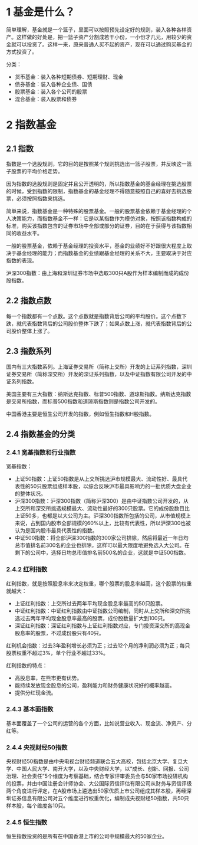 # 1 基金是什么？
简单理解，基金就是一个篮子，里面可以按照预先设定好的规则，装入各种各样资产。这样做的好处是，把一篮子资产分割成若干小份，一小份才几元，用较少的资金就可以投资了。这样一来，原来普通人买不起的资产，现在可以通过购买基金的方式投资了。

分类：
- 货币基金：装入各种短期债券、短期理财、现金
- 债券基金：装入各种企业债、国债
- 股票基金：装入各个公司的股票
- 混合基金：装入股票和债券

# 2 指数基金
## 2.1 指数
指数是一个选股规则，它的目的是按照某个规则挑选出一篮子股票，并反映这一篮子股票的平均价格走势。

因为指数的选股规则是固定并且公开透明的，所以指数基金的基金经理在挑选股票的时候，受到指数的限制，指数基金的基金经理不得随意按照自己的喜好去挑选股票，必须按照指数来挑选。

简单来说，指数基金是一种特殊的股票基金。一般的股票基金依赖于基金经理的个人决策能力，而指数基金不一样：它是以某指数作为模仿对象，按照该指数构成的标准，购买该指数包含的证券市场中全部或部分的证券，目的在于获得与该指数相同的收益水平。

一般的股票基金，依赖于基金经理的投资水平，基金的业绩好不好跟很大程度上取决于基金经理的能力；而指数基金的业绩跟基金经理的关系不大，主要取决于对应指数的表现。

沪深300指数：由上海和深圳证券市场中选取300只A股作为样本编制而成的成份股指数。

## 2.2 指数点数
每一个指数都有一个点数。这个点数就是指数背后公司的平均股价。这个点数下跌，就代表指数背后的公司股价整体下跌了；如果点数上涨，就代表指数背后的公司股价整体上涨了。

## 2.3 指数系列
国内有三大指数系列。上海证券交易所（简称上交所）开发的上证系列指数，深圳证券交易所（简称深交所）开发的深证系列指数，以及中证指数有限公司开发的中证系列指数。

美国主要有三大指数：纳斯达克指数、标普500指数、道琼斯指数。纳斯达克指数是交易所指数，而标普500指数和道琼斯指数则是指数公司开发的。

中国香港主要是恒生公司开发的指数，例如恒生指数和H股指数。

## 2.4 指数基金的分类
### 2.4.1 宽基指数和行业指数
宽基指数：
- 上证50指数：上证50指数是从上交所挑选沪市规模最大、流动性好、最具代表性的50只股票组成样本股，以综合反映沪市最具影响力的一批优质大盘企业的整体状况。
- 沪深300指数：沪深300指数（简称沪深300）是由中证指数公司开发的，从上交所和深交所挑选规模最大、流动性最好的300只股票。它的成份股数目比上证50多，也都是以大公司为主。沪深300指数所包括的公司，从市值规模上来说，占到国内股市全部规模的60%以上，比较有代表性，所以沪深300也被认为是国内股市最具代表性的指数。
- 中证500指数：将全部沪深300指数的300家公司排除，然后将最近一年日均总市值排名前300名的企业也排除，这样可以最大限度地避免选入大公司。在剩下的公司中，选择日均总市值排名前500名的企业，这就是中证500指数。

### 2.4.2 红利指数
红利指数，就是按照股息率来决定权重，哪个股票的股息率越高，这个股票的权重就越大：
- 上证红利指数：上交所过去两年平均现金股息率最高的50只股票。
- 中证红利指数：中证红利指数由中证指数公司编制，同时从上交所和深交所挑选过去两年平均现金股息率最高的股票，成份股数量扩大到100只。
- 深证红利指数：深证红利指数与上证红利指数对应，专门投资深交所的高现金股息率的股票，不过成份股只有40只。

红利机会指数：过去3年盈利增长必须为正；过去12个月的净利润必须为正；每只股票权重不超过3%，单个行业不超过33%。

红利指数的特点：
- 高股息率，在熊市更有优势。
- 能持续发放现金股息的公司，盈利能力和财务健康状况好的概率越高。
- 提供分红现金流。

### 2.4.3 基本面指数
基本面覆盖了一个公司的运营的各个方面，比如说营业收入、现金流、净资产、分红等。

### 2.4.4 央视财经50指数
央视财经50指数是由中央电视台财经频道联合五大高校，包括北京大学、复旦大学、中国人民大学、南开大学，以及中央财经大学，以“成长、创新、回报、公司治理、社会责任”5个维度为考察基础，结合专家评审委员会与50家市场投研机构的投票，并由中国注册会计师协会、大公国际资信评估有限公司从财务与资信评级两个角度进行评定，在A股市场上遴选出50家优质上市公司组成其样本股，再经深圳证券信息有限公司对五个维度进行权重优化，编制成央视财经50指数，共50只样本股，每个维度各10只。

### 2.4.5 恒生指数
恒生指数投资的是所有在中国香港上市的公司中规模最大的50家企业。